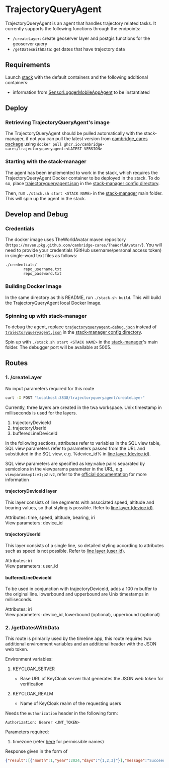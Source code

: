 # TrajectoryQueryAgent

TrajectoryQueryAgent is an agent that handles trajectory related tasks. It currently supports the following functions through the endpoints:

- `/createLayer`: create geoserver layer and postgis functions for the geoserver query
- `/getDatesWithData`: get dates that have trajectory data

## Requirements

Launch [stack](https://github.com/TheWorldAvatar/stack/tree/main/stack-manager) with the default containers and the following additional containers:

- information from [SensorLoggerMobileAppAgent](https://github.com/cambridge-cares/TheWorldAvatar/tree/main/Agents/SensorLoggerMobileAppAgent) to be instantiated

## Deploy

### Retrieving TrajectoryQueryAgent's image

The TrajectoryQueryAgent should be pulled automatically with the stack-manager, if not you can pull the latest version from [cambridge_cares package](https://github.com/orgs/cambridge-cares/packages/container/package/trajectoryqueryagent) using `docker pull ghcr.io/cambridge-cares/trajectoryqueryagent:<LATEST-VERSION>`

### Starting with the stack-manager

The agent has been implemented to work in the stack, which requires the TrajectoryQueryAgent Docker container to be deployed in the stack. To do so, place [trajectoryqueryagent.json](stack-manager-config/inputs/config/services/trajectoryqueryagent.json) in the [stack-manager config directory].

Then, run `./stack.sh start <STACK NAME>` in the [stack-manager] main folder. This will spin up the agent in the stack.

## Develop and Debug

### Credentials

The docker image uses TheWorldAvatar maven repository (`https://maven.pkg.github.com/cambridge-cares/TheWorldAvatar/`).
You will need to provide your credentials (GitHub username/personal access token) in single-word text files as follows:

```
./credentials/
        repo_username.txt
        repo_password.txt
```

### Building Docker Image

In the same directory as this README, run `./stack.sh build`. This will build the TrajectoryQueryAgent local Docker Image.

### Spinning up with stack-manager

To debug the agent, replace [`trajectoryqueryagent-debug.json`](stack-manager-config/inputs/config/services/trajectoryqueryagent-debug.json) instead of [`trajectoryqueryagent.json`](stack-manager-config/inputs/config/services/trajectoryqueryagent.json) in the [stack-manager config directory].

Spin up with `./stack.sh start <STACK NAME>` in the [stack-manager]'s main folder.
The debugger port will be available at 5005.

## Routes

### 1. /createLayer

No input parameters required for this route

```bash
curl -X POST "localhost:3838/trajectoryqueryagent/createLayer"
```

Currently, three layers are created in the twa workspace. Unix timestamp in milliseconds is used for the layers.

1. trajectoryDeviceId
2. trajectoryUserId
3. bufferedLineDeviceId

In the following sections, attributes refer to variables in the SQL view table, SQL view parameters refer to parameters passed from the URL and substituted in the SQL view, e.g. %device_id% in [line layer (device id)].

SQL view parameters are specified as key:value pairs separated by semicolons in the viewparams parameter in the URL, e.g. `viewparams=p1:v1;p2:v2`, refer to the [official documentation](https://docs.geoserver.org/main/en/user/data/database/sqlview.html) for more information

#### trajectoryDeviceId layer

This layer consists of line segments with associated speed, altitude and bearing values, so that styling is possible. Refer to [line layer (device id)].

Attributes: time, speed, altitude, bearing, iri  
View parameters: device_id

#### trajectoryUserId

This layer consists of a single line, so detailed styling according to attributes such as speed is not possible. Refer to [line layer (user id)].

Attributes: iri  
View parameters: user_id

#### bufferedLineDeviceId

To be used in conjunction with trajectoryDeviceId, adds a 100 m buffer to the original line. lowerbound and upperbound are Unix timestamps in milliseconds.

Attributes: iri  
View parameters: device_id, lowerbound (optional), upperbound (optional)

### 2. /getDatesWithData

This route is primarily used by the timeline app, this route requires two additional environment variables and an additional header with the JSON web token.

Environment variables:

1. KEYCLOAK_SERVER
    - Base URL of KeyCloak server that generates the JSON web token for verification

2. KEYCLOAK_REALM
    - Name of KeyCloak realm of the requesting users

Needs the `Authorization` header in the following form:

`Authorization: Bearer <JWT_TOKEN>`

Parameters required:

1. timezone (refer [here](https://www.postgresql.org/docs/current/view-pg-timezone-names.html) for permissible names)

Response given in the form of
```json
{"result":[{"month":1,"year":2024,"days":"{1,2,3}"}],"message":"Succeed"}
```

[stack-manager]: https://github.com/cambridge-cares/TheWorldAvatar/tree/main/Deploy/stacks/dynamic/stack-manager
[stack-manager config directory]: https://github.com/cambridge-cares/TheWorldAvatar/tree/main/Deploy/stacks/dynamic/stack-manager/inputs/config/services
[line layer (device id)]: ./trajectoryqueryagent/src/main/resources/line_layer_device_id.sql
[line layer (user id)]: ./trajectoryqueryagent/src/main/resources/line_layer_user_id.sql
